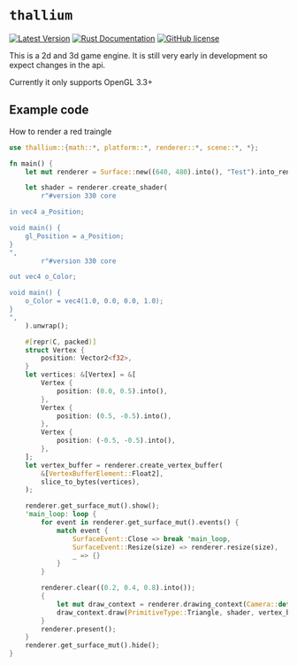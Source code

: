 # `thallium`

[![Latest Version](https://img.shields.io/crates/v/thallium.svg)](https://crates.io/crates/thallium)
[![Rust Documentation](https://docs.rs/thallium/badge.svg)](https://docs.rs/thallium)
[![GitHub license](https://img.shields.io/badge/license-MIT-blue.svg)](https://raw.githubusercontent.com/HomelikeBrick42/thallium/master/LICENSE)

This is a 2d and 3d game engine.
It is still very early in development so expect changes in the api.

Currently it only supports OpenGL 3.3+

## Example code

How to render a red traingle

```rust
use thallium::{math::*, platform::*, renderer::*, scene::*, *};

fn main() {
    let mut renderer = Surface::new((640, 480).into(), "Test").into_renderer(RendererAPI::OpenGL);

    let shader = renderer.create_shader(
        r"#version 330 core

in vec4 a_Position;

void main() {
    gl_Position = a_Position;
}
",
        r"#version 330 core

out vec4 o_Color;

void main() {
    o_Color = vec4(1.0, 0.0, 0.0, 1.0);
}
",
    ).unwrap();

    #[repr(C, packed)]
    struct Vertex {
        position: Vector2<f32>,
    }
    let vertices: &[Vertex] = &[
        Vertex {
            position: (0.0, 0.5).into(),
        },
        Vertex {
            position: (0.5, -0.5).into(),
        },
        Vertex {
            position: (-0.5, -0.5).into(),
        },
    ];
    let vertex_buffer = renderer.create_vertex_buffer(
        &[VertexBufferElement::Float2],
        slice_to_bytes(vertices),
    );

    renderer.get_surface_mut().show();
    'main_loop: loop {
        for event in renderer.get_surface_mut().events() {
            match event {
                SurfaceEvent::Close => break 'main_loop,
                SurfaceEvent::Resize(size) => renderer.resize(size),
                _ => {}
            }
        }

        renderer.clear((0.2, 0.4, 0.8).into());
        {
            let mut draw_context = renderer.drawing_context(Camera::default(), false, CullFace::Clockwise);
            draw_context.draw(PrimitiveType::Triangle, shader, vertex_buffer, None, Matrix4x4::default(), Vector3::zero());
        }
        renderer.present();
    }
    renderer.get_surface_mut().hide();
}
```
